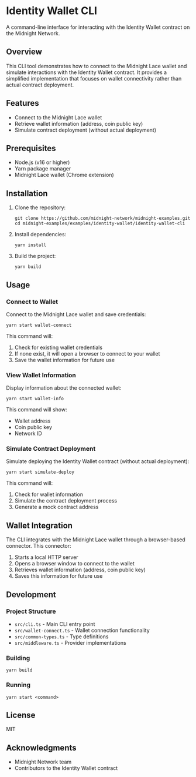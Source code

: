 # Identity Wallet CLI

A command-line interface for interacting with the Identity Wallet contract on the Midnight Network.

## Overview

This CLI tool demonstrates how to connect to the Midnight Lace wallet and simulate interactions with the Identity Wallet contract. It provides a simplified implementation that focuses on wallet connectivity rather than actual contract deployment.

## Features

- Connect to the Midnight Lace wallet
- Retrieve wallet information (address, coin public key)
- Simulate contract deployment (without actual deployment)

## Prerequisites

- Node.js (v16 or higher)
- Yarn package manager
- Midnight Lace wallet (Chrome extension)

## Installation

1. Clone the repository:
   ```
   git clone https://github.com/midnight-network/midnight-examples.git
   cd midnight-examples/examples/identity-wallet/identity-wallet-cli
   ```

2. Install dependencies:
   ```
   yarn install
   ```

3. Build the project:
   ```
   yarn build
   ```

## Usage

### Connect to Wallet

Connect to the Midnight Lace wallet and save credentials:

```
yarn start wallet-connect
```

This command will:
1. Check for existing wallet credentials
2. If none exist, it will open a browser to connect to your wallet
3. Save the wallet information for future use

### View Wallet Information

Display information about the connected wallet:

```
yarn start wallet-info
```

This command will show:
- Wallet address
- Coin public key
- Network ID

### Simulate Contract Deployment

Simulate deploying the Identity Wallet contract (without actual deployment):

```
yarn start simulate-deploy
```

This command will:
1. Check for wallet information
2. Simulate the contract deployment process
3. Generate a mock contract address

## Wallet Integration

The CLI integrates with the Midnight Lace wallet through a browser-based connector. This connector:

1. Starts a local HTTP server
2. Opens a browser window to connect to the wallet
3. Retrieves wallet information (address, coin public key)
4. Saves this information for future use

## Development

### Project Structure

- `src/cli.ts` - Main CLI entry point
- `src/wallet-connect.ts` - Wallet connection functionality
- `src/common-types.ts` - Type definitions
- `src/middleware.ts` - Provider implementations

### Building

```
yarn build
```

### Running

```
yarn start <command>
```

## License

MIT

## Acknowledgments

- Midnight Network team
- Contributors to the Identity Wallet contract 